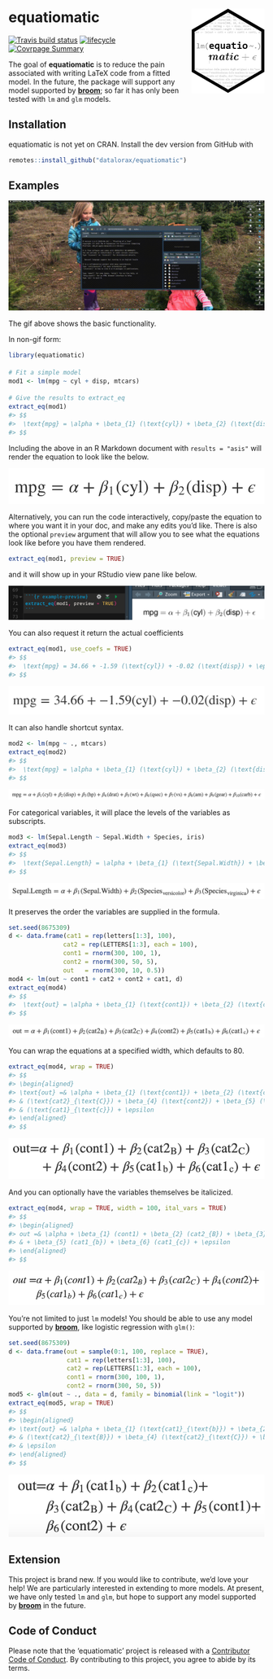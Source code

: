 
<!-- README.md is generated from README.Rmd. Please edit that file -->

# equatiomatic <img src="tools/logo.png" align="right"/>

<!-- badges: start -->

[![Travis build
status](https://travis-ci.org/datalorax/equatiomatic.svg?branch=master)](https://travis-ci.org/datalorax/equatiomatic)
[![lifecycle](https://img.shields.io/badge/lifecycle-experimental-orange.svg)](https://www.tidyverse.org/lifecycle/#experimental)
[![Covrpage
Summary](https://img.shields.io/badge/covrpage-Last_Build_2019_05_31-brightgreen.svg)](https://tinyurl.com/y43gpto4)
<!-- badges: end -->

The goal of **equatiomatic** is to reduce the pain associated with
writing LaTeX code from a fitted model. In the future, the package will
support any model supported by
[**broom**](https://cran.r-project.org/package=broom); so far it has
only been tested with `lm` and `glm` models.

## Installation

equatiomatic is not yet on CRAN. Install the dev version from GitHub
with

``` r
remotes::install_github("datalorax/equatiomatic")
```

## Examples

![](man/figures/equatiomatic.gif)

The gif above shows the basic functionality.

In non-gif form:

``` r
library(equatiomatic)

# Fit a simple model
mod1 <- lm(mpg ~ cyl + disp, mtcars)

# Give the results to extract_eq
extract_eq(mod1)
#> $$
#>  \text{mpg} = \alpha + \beta_{1} (\text{cyl}) + \beta_{2} (\text{disp}) + \epsilon 
#> $$
```

Including the above in an R Markdown document with `results = "asis"`
will render the equation to look like the below.

![](man/figures/eq1.png)

Alternatively, you can run the code interactively, copy/paste the
equation to where you want it in your doc, and make any edits you’d
like. There is also the optional `preview` argument that will allow you
to see what the equations look like before you have them rendered.

``` r
extract_eq(mod1, preview = TRUE)
```

and it will show up in your RStudio view pane like below.

![](man/figures/preview.png)

You can also request it return the actual coefficients

``` r
extract_eq(mod1, use_coefs = TRUE)
#> $$
#>  \text{mpg} = 34.66 + -1.59 (\text{cyl}) + -0.02 (\text{disp}) + \epsilon 
#> $$
```

![](man/figures/eq2.png)

It can also handle shortcut syntax.

``` r
mod2 <- lm(mpg ~ ., mtcars)
extract_eq(mod2)
#> $$
#>  \text{mpg} = \alpha + \beta_{1} (\text{cyl}) + \beta_{2} (\text{disp}) + \beta_{3} (\text{hp}) + \beta_{4} (\text{drat}) + \beta_{5} (\text{wt}) + \beta_{6} (\text{qsec}) + \beta_{7} (\text{vs}) + \beta_{8} (\text{am}) + \beta_{9} (\text{gear}) + \beta_{10} (\text{carb}) + \epsilon 
#> $$
```

![](man/figures/eq3.png)

For categorical variables, it will place the levels of the variables as
subscripts.

``` r
mod3 <- lm(Sepal.Length ~ Sepal.Width + Species, iris)
extract_eq(mod3)
#> $$
#>  \text{Sepal.Length} = \alpha + \beta_{1} (\text{Sepal.Width}) + \beta_{2} (\text{Species}_{\text{versicolor}}) + \beta_{3} (\text{Species}_{\text{virginica}}) + \epsilon 
#> $$
```

![](man/figures/eq4.png)

It preserves the order the variables are supplied in the formula.

``` r
set.seed(8675309)
d <- data.frame(cat1 = rep(letters[1:3], 100),
               cat2 = rep(LETTERS[1:3], each = 100),
               cont1 = rnorm(300, 100, 1),
               cont2 = rnorm(300, 50, 5),
               out   = rnorm(300, 10, 0.5))
mod4 <- lm(out ~ cont1 + cat2 + cont2 + cat1, d)
extract_eq(mod4)
#> $$
#>  \text{out} = \alpha + \beta_{1} (\text{cont1}) + \beta_{2} (\text{cat2}_{\text{B}}) + \beta_{3} (\text{cat2}_{\text{C}}) + \beta_{4} (\text{cont2}) + \beta_{5} (\text{cat1}_{\text{b}}) + \beta_{6} (\text{cat1}_{\text{c}}) + \epsilon 
#> $$
```

![](man/figures/eq5.png)

You can wrap the equations at a specified width, which defaults to 80.

``` r
extract_eq(mod4, wrap = TRUE)
#> $$
#> \begin{aligned}
#> \text{out} =& \alpha + \beta_{1} (\text{cont1}) + \beta_{2} (\text{cat2}_{\text{B}}) + \beta_{3} \\
#> & (\text{cat2}_{\text{C}}) + \beta_{4} (\text{cont2}) + \beta_{5} (\text{cat1}_{\text{b}}) + \beta_{6} \\
#> & (\text{cat1}_{\text{c}}) + \epsilon
#> \end{aligned}
#> $$
```

![](man/figures/eq6.png)

And you can optionally have the variables themselves be italicized.

``` r
extract_eq(mod4, wrap = TRUE, width = 100, ital_vars = TRUE)
#> $$
#> \begin{aligned}
#> out =& \alpha + \beta_{1} (cont1) + \beta_{2} (cat2_{B}) + \beta_{3} (cat2_{C}) + \beta_{4} (cont2) \\
#> & + \beta_{5} (cat1_{b}) + \beta_{6} (cat1_{c}) + \epsilon
#> \end{aligned}
#> $$
```

![](man/figures/eq7.png)

You’re not limited to just `lm` models\! You should be able to use any
model supported by
[**broom**](https://cran.r-project.org/package=broom), like logistic
regression with `glm()`:

``` r
set.seed(8675309)
d <- data.frame(out = sample(0:1, 100, replace = TRUE),
                cat1 = rep(letters[1:3], 100),
                cat2 = rep(LETTERS[1:3], each = 100),
                cont1 = rnorm(300, 100, 1),
                cont2 = rnorm(300, 50, 5))
mod5 <- glm(out ~ ., data = d, family = binomial(link = "logit"))
extract_eq(mod5, wrap = TRUE)
#> $$
#> \begin{aligned}
#> \text{out} =& \alpha + \beta_{1} (\text{cat1}_{\text{b}}) + \beta_{2} (\text{cat1}_{\text{c}}) + \beta_{3} \\
#> & (\text{cat2}_{\text{B}}) + \beta_{4} (\text{cat2}_{\text{C}}) + \beta_{5} (\text{cont1}) + \beta_{6} (\text{cont2}) + \\
#> & \epsilon
#> \end{aligned}
#> $$
```

![](man/figures/eq8.png)

## Extension

This project is brand new. If you would like to contribute, we’d love
your help\! We are particularly interested in extending to more models.
At present, we have only tested `lm` and `glm`, but hope to support any
model supported by [**broom**](https://cran.r-project.org/package=broom)
in the future.

## Code of Conduct

Please note that the ‘equatiomatic’ project is released with a
[Contributor Code of Conduct](CODE_OF_CONDUCT.md). By contributing to
this project, you agree to abide by its terms.
